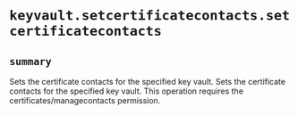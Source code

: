 # `keyvault.setcertificatecontacts.setcertificatecontacts`

## `summary`
Sets the certificate contacts for the specified key vault. Sets the certificate contacts for the specified key vault. This operation requires the certificates/managecontacts permission.



